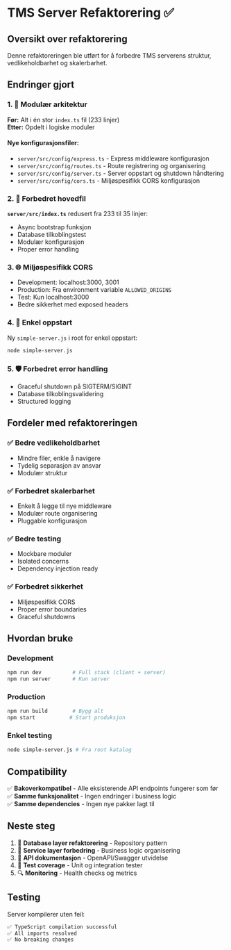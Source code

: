 # TMS Server Refaktorering ✅

## Oversikt over refaktorering

Denne refaktoreringen ble utført for å forbedre TMS serverens struktur, vedlikeholdbarhet og skalerbarhet.

## Endringer gjort

### 1. 📁 Modulær arkitektur
**Før:** Alt i én stor `index.ts` fil (233 linjer)  
**Etter:** Opdelt i logiske moduler

#### Nye konfigurasjonsfiler:
- `server/src/config/express.ts` - Express middleware konfigurasjon
- `server/src/config/routes.ts` - Route registrering og organisering  
- `server/src/config/server.ts` - Server oppstart og shutdown håndtering
- `server/src/config/cors.ts` - Miljøspesifikk CORS konfigurasjon

### 2. 🔧 Forbedret hovedfil
**`server/src/index.ts`** redusert fra 233 til 35 linjer:
- Async bootstrap funksjon
- Database tilkoblingstest
- Modulær konfigurasjon
- Proper error handling

### 3. 🌐 Miljøspesifikk CORS
- Development: localhost:3000, 3001
- Production: Fra environment variable `ALLOWED_ORIGINS`
- Test: Kun localhost:3000
- Bedre sikkerhet med exposed headers

### 4. 🚀 Enkel oppstart
Ny `simple-server.js` i root for enkel oppstart:
```bash
node simple-server.js
```

### 5. 🛡️ Forbedret error handling
- Graceful shutdown på SIGTERM/SIGINT
- Database tilkoblingsvalidering
- Structured logging

## Fordeler med refaktoreringen

### ✅ Bedre vedlikeholdbarhet
- Mindre filer, enkle å navigere
- Tydelig separasjon av ansvar
- Modulær struktur

### ✅ Forbedret skalerbarhet  
- Enkelt å legge til nye middleware
- Modulær route organisering
- Pluggable konfigurasjon

### ✅ Bedre testing
- Mockbare moduler
- Isolated concerns
- Dependency injection ready

### ✅ Forbedret sikkerhet
- Miljøspesifikk CORS
- Proper error boundaries
- Graceful shutdowns

## Hvordan bruke

### Development
```bash
npm run dev          # Full stack (client + server)
npm run server       # Kun server
```

### Production  
```bash
npm run build        # Bygg alt
npm start           # Start produksjon
```

### Enkel testing
```bash
node simple-server.js # Fra root katalog
```

## Compatibility

✅ **Bakoverkompatibel** - Alle eksisterende API endpoints fungerer som før  
✅ **Samme funksjonalitet** - Ingen endringer i business logic  
✅ **Samme dependencies** - Ingen nye pakker lagt til  

## Neste steg

1. 🔄 **Database layer refaktorering** - Repository pattern
2. 🎯 **Service layer forbedring** - Business logic organisering  
3. 📝 **API dokumentasjon** - OpenAPI/Swagger utvidelse
4. 🧪 **Test coverage** - Unit og integration tester
5. 🔍 **Monitoring** - Health checks og metrics

## Testing

Server kompilerer uten feil:
```bash
✅ TypeScript compilation successful
✅ All imports resolved  
✅ No breaking changes
``` 